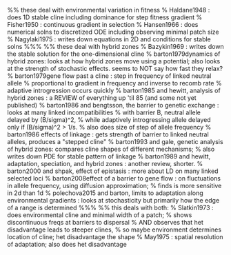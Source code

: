%% these deal with environmental variation in fitness
% Haldane1948 : does 1D stable cline including dominance for step fitness gradient
% Fisher1950 : continuous gradient in selection
% Hansen1966 : does numerical solns to discretized ODE including observing minimal patch size
% Nagylaki1975 : writes down equations in 2D and conditions for stable solns
%%%
%% these deal with hybrid zones
% Bazykin1969 : writes down the stable solution for the one-dimensional cline
% barton1979dynamics of hybrid zones: looks at how hybrid zones move using a potential; also looks at the strength of stochastic effects. seems to NOT say how fast they relax?
% barton1979gene flow past a cline : step in frequency of linked neutral allele 
%    proportional to gradient in frequency and inverse to recomb rate
%    adaptive introgression occurs quickly 
% barton1985 and hewitt, analysis of hybrid zones : a REVIEW of everything up 'til 85 (and some not yet published)
% barton1986 and bengtsson, the barrier to genetic exchange : looks at many linked incompatibilities
%    with barrier B, neutral allele delayed by (B/sigma)^2, 
%    while adaptively introgressing allele delayed only if (B/sigma)^2 > 1/s.
%    also does size of step of allele frequency
% barton1986 effects of linkage : gets strength of barrier to linked neutral alleles, produces a "stepped cline"
% barton1993 and gale, genetic analysis of hybrid zones: compares cline shapes of different mechanisms;
%    also writes down PDE for stable pattern of linkage
% barton1989 and hewitt, adaptation, speciation, and hybrid zones : another review, shorter.
% barton2000 and shpak, effect of epistasis : more about LD on many linked selected loci
% barton2008effect of a barrier to gene flow : on fluctuations in allele frequency, using diffusion approximation; 
%    finds is more sensitive in 2d than 1d
% polechova2015 and barton, limits to adaptation along environmental gradients : looks at stochasticity but primarily how the edge of a range is determined
%%%
%% this deals with both:
% Slatkin1973 : does environmental cline and minimal width of a patch;
%    shows discontinuous freqs at barriers to dispersal
%    AND observes that het disadvantage leads to steeper clines,
%    so maybe environment determines location of cline; het disadvantage the shape
% May1975 : spatial resolution of adaptation; also does het disadvantage

